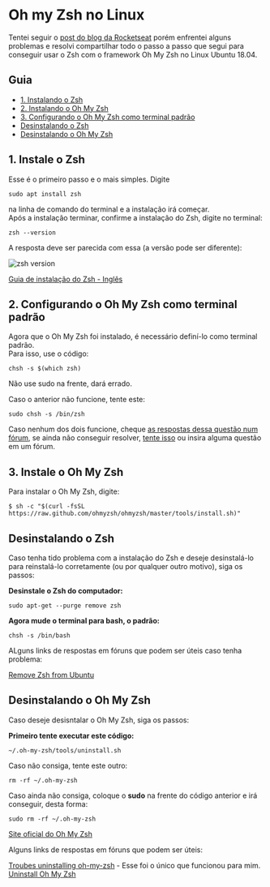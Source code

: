 # Oh my Zsh no Linux
Tentei seguir o [post do blog da Rocketseat](https://blog.rocketseat.com.br/terminal-com-oh-my-zsh-spaceship-dracula-e-mais/) porém enfrentei alguns problemas e resolvi compartilhar todo o passo a passo que segui para conseguir usar o Zsh com o framework Oh My Zsh no 
Linux Ubuntu 18.04.  
## Guia
- [1. Instalando o Zsh](#1-instale-o-zsh)
- [2. Instalando o Oh My Zsh](#2-instale-o-oh-my-zsh)
- [3. Configurando o Oh My Zsh como terminal padrão](#configurando-o-oh-my-zsh-como-terminal-padrão)
- [Desinstalando o Zsh](#desinstalando-o-zsh)
- [Desinstalando o Oh My Zsh](#desinstalando-o-oh-my-zsh)
## 1. Instale o Zsh
Esse é o primeiro passo e o mais simples.
Digite  
  
```sudo apt install zsh```
  
na linha de comando do terminal e a instalação irá começar.  
Após a instalação terminar, confirme a instalação do Zsh, digite no terminal:  
  
```zsh --version```  
  
A resposta deve ser parecida com essa (a versão pode ser diferente):  
  
![zsh version](zsh-version.png)
  
[Guia de instalação do Zsh - Inglês](https://github.com/ohmyzsh/ohmyzsh/wiki/Installing-ZSH) 

## 2. Configurando o Oh My Zsh como terminal padrão
Agora que o Oh My Zsh foi instalado, é necessário definí-lo como terminal padrão.  
Para isso, use o código:  
  
```chsh -s $(which zsh)```  
   
Não use sudo na frente, dará errado.  
  
Caso o anterior não funcione, tente este:  
  
```sudo chsh -s /bin/zsh```
  
Caso nenhum dos dois funcione, cheque [as respostas dessa questão num fórum](https://askubuntu.com/questions/131823/how-to-make-zsh-the-default-shell), se ainda não conseguir resolver, [tente isso](https://www.google.com/search?q=zsh+default+without+chsh) ou insira alguma questão em um fórum.  

## 3. Instale o Oh My Zsh
Para instalar o Oh My Zsh, digite:  
  
```$ sh -c "$(curl -fsSL https://raw.github.com/ohmyzsh/ohmyzsh/master/tools/install.sh)"```   
      
## Desinstalando o Zsh
Caso tenha tido problema com a instalação do Zsh e deseje desinstalá-lo para reinstalá-lo corretamente (ou por qualquer outro motivo), siga os passos:  
  
**Desinstale o Zsh do computador:**  
  
```sudo apt-get --purge remove zsh```  
  
**Agora mude o terminal para bash, o padrão:**  
  
```chsh -s /bin/bash``` 

ALguns links de respostas em fóruns que podem ser úteis caso tenha problema:  
  
[Remove Zsh from Ubuntu](https://askubuntu.com/questions/958120/remove-zsh-from-ubuntu-16-04) 
  
## Desinstalando o Oh My Zsh

Caso deseje desisntalar o Oh My Zsh, siga os passos:  
  
**Primeiro tente executar este código:**  
  
```~/.oh-my-zsh/tools/uninstall.sh```  
  
Caso não consiga, tente este outro:  
  
```rm -rf ~/.oh-my-zsh```  
  
Caso ainda não consiga, coloque o **sudo** na frente do código anterior e irá conseguir, desta forma:  
  
```sudo rm -rf ~/.oh-my-zsh``` 

[Site oficial do Oh My Zsh](https://ohmyz.sh)  
  
Alguns links de respostas em fóruns que podem ser úteis:  
  
[Troubes uninstalling oh-my-zsh](https://stackoverflow.com/questions/9813983/troubles-uninstalling-oh-my-zsh) - Esse foi o único que funcionou para mim.  
[Uninstall Oh My Zsh](https://askubuntu.com/questions/963874/uninstall-oh-my-zsh)